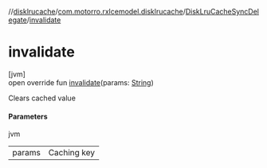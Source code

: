 //[disklrucache](../../../index.md)/[com.motorro.rxlcemodel.disklrucache](../index.md)/[DiskLruCacheSyncDelegate](index.md)/[invalidate](invalidate.md)

# invalidate

[jvm]\
open override fun [invalidate](invalidate.md)(params: [String](https://kotlinlang.org/api/latest/jvm/stdlib/kotlin/-string/index.html))

Clears cached value

#### Parameters

jvm

| | |
|---|---|
| params | Caching key |
